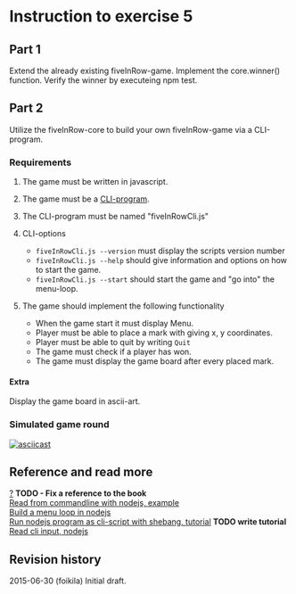 Instruction to exercise 5
==============================

Part 1
------
Extend the already existing fiveInRow-game. Implement the core.winner() function. Verify the winner by executeing npm test.

Part 2
------
Utilize the fiveInRow-core to build your own fiveInRow-game via a CLI-program.

### Requirements
1. The game must be written in javascript.
2. The game must be a [CLI-program](https://en.wikipedia.org/wiki/Command-line_interface).
3. The CLI-program must be named "fiveInRowCli.js"
4. CLI-options
    - `fiveInRowCli.js --version` must display the scripts version number
    - `fiveInRowCli.js --help` should give information and options on how to start the game.
    - `fiveInRowCli.js --start` should start the game and "go into" the menu-loop.

5. The game should implement the following functionality
    - When the game start it must display Menu.
    - Player must be able to place a mark with giving x, y coordinates.
    - Player must be able to quit by writing `Quit`
    - The game must check if a player has won.
    - The game must display the game board after every placed mark.

#### Extra
Display the game board in ascii-art.

### Simulated game round
[![asciicast](https://asciinema.org/a/23190.png)](https://asciinema.org/a/23190)

Reference and read more
------------------------------

[?](#) **TODO - Fix a reference to the book**     
[Read from commandline with nodejs, example](https://github.com/mosbth/linux/tree/master/example/nodejs/readFromCommandLine)     
[Build a menu loop in nodejs]()    
[Run nodejs program as cli-script with shebang, tutorial]() **TODO write tutorial**    
[Read cli input, nodejs](https://github.com/mosbth/linux/tutorial/nodejs/read-cli-input-nodejs.md)    

Revision history
------------------------------

2015-06-30 (foikila) Initial draft.
